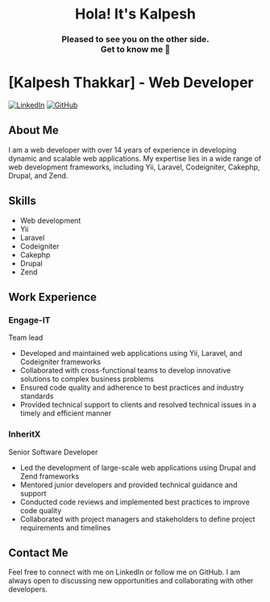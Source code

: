<h1 align="center">Hola! It's Kalpesh</h1>
<h3 align="center">Pleased to see you on the other side. <br> Get to know me 👀</h3>

<!--
**Er-Kalpesh/Er-Kalpesh** is a ✨ _special_ ✨ repository because its `README.md` (this file) appears on your GitHub profile.

Here are some ideas to get you started:

- 🔭 I’m currently working on ...
- 🌱 I’m currently learning ...
- 👯 I’m looking to collaborate on ...
- 🤔 I’m looking for help with ...
- 💬 Ask me about ...
- 📫 How to reach me: ...
- 😄 Pronouns: ...
- ⚡ Fun fact: ...
-->

# [Kalpesh Thakkar] - Web Developer

[![LinkedIn](https://img.shields.io/badge/LinkedIn-Connect-blue)](https://www.linkedin.com/in/kalpeshthakkar/)
[![GitHub](https://img.shields.io/badge/GitHub-Follow-blue)](https://github.com/Er-Kalpesh)

## About Me

I am a web developer with over 14 years of experience in developing dynamic and scalable web applications. My expertise lies in a wide range of web development frameworks, including Yii, Laravel, Codeigniter, Cakephp, Drupal, and Zend.

## Skills

- Web development
- Yii
- Laravel
- Codeigniter
- Cakephp
- Drupal
- Zend

## Work Experience

###  Engage-IT

Team lead 

- Developed and maintained web applications using Yii, Laravel, and Codeigniter frameworks
- Collaborated with cross-functional teams to develop innovative solutions to complex business problems
- Ensured code quality and adherence to best practices and industry standards
- Provided technical support to clients and resolved technical issues in a timely and efficient manner

### InheritX

Senior Software Developer

- Led the development of large-scale web applications using Drupal and Zend frameworks
- Mentored junior developers and provided technical guidance and support
- Conducted code reviews and implemented best practices to improve code quality
- Collaborated with project managers and stakeholders to define project requirements and timelines

## Contact Me

Feel free to connect with me on LinkedIn or follow me on GitHub. I am always open to discussing new opportunities and collaborating with other developers.
